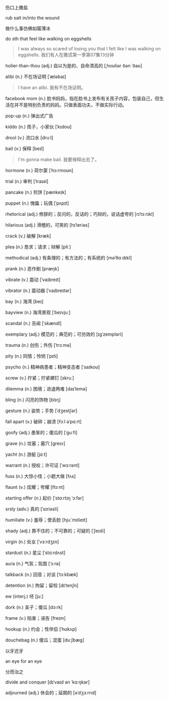 伤口上撒盐

rub salt in/into the wound


做什么事仿佛如履薄冰

do sth that feel like walking on eggshells

> I was always so scared of losing you that I felt like I was walking on eggshells.  我们有人在撒谎第一季第07集13分钟

holier-than-thou (adj.) 自以为是的、自命清高的 [ˌhoʊliər ðən ˈðaʊ]

alibi (n.) 不在场证明 [ˈæləbaɪ]

> I have an alibi. 我有不在场证明。

facebook mom (n.) 脸书妈妈，指在脸书上发布有关孩子内容，包装自己，但生活在并不是特别负责的妈妈。只做表面功夫，不做实际行动。

pop-up (n.) 弹出式广告

kiddo (n.) 孩子，小家伙 [ˈkɪdoʊ]

drool (v.) 流口水 [druːl]

bail (v.) 保释 [beɪl]

> I'm gonna make bail. 我要保释出去了。

hormone (n.) 荷尔蒙 [ˈhɔːrmoʊn]

trial (n.) 审判 [ˈtraɪəl]

pancake (n.) 煎饼 [ˈpænkeɪk]

puppet (n.) 傀儡；玩偶 [ˈpʌpɪt]

rhetorical (adj.) 修辞的；反问的，反诘的；巧辩的，说话虚夸的 [rɪˈtɔːrɪkl]

hilarious (adj.) 滑稽的，可笑的 [hɪˈleriəs]

crack (v.) 破解 [kræk]

plea (n.) 恳求；请求；辩解 [pliː]

methodical (adj.) 有条理的；有方法的；有系统的 [məˈθɑːdɪkl]

prank (n.) 恶作剧 [præŋk]

vibrate (v.) 震动 [ˈvaɪbreɪt]

vibrator (n.) 震动器 [ˈvaɪbreɪtər]

bay (n.) 海湾 [beɪ]

bayview (n.) 海湾景观 [ˈbeɪvjuː]

scandal (n.) 丑闻 [ˈskændl]

exemplary (adj.) 模范的；典范的；可仿效的 [ɪɡˈzempləri]

trauma (n.) 创伤；外伤 [ˈtrɔːmə]

pity (n.) 同情；怜悯 [ˈpɪti]

psycho (n.) 精神病患者；精神变态者 [ˈsaɪkoʊ]

screw (v.) 拧紧；拧紧螺钉 [skruː]

dilemma (n.) 困境；进退两难 [daɪˈlemə]

bling (n.) 闪亮的饰物 [blɪŋ]

gesture (n.) 姿势；手势 [ˈdʒestʃər]

fall apart (v.) 破碎；崩溃 [fɔːl əˈpɑːrt]

goofy (adj.) 愚笨的；傻瓜的 [ˈɡuːfi]

grave (n.) 坟墓；墓穴 [ɡreɪv]

yacht (n.) 游艇 [jɑːt]

warrant (n.) 授权；许可证 [ˈwɔːrənt]

fuss (n.) 大惊小怪；小题大做 [fʌs]

flaunt (v.) 炫耀；夸耀 [flɔːnt]

starting offer (n.) 起价 [ˈstɑːrtɪŋ ˈɔːfər]

srsly (adv.) 真的 [ˈsɪriəsli]

humiliate (v.) 羞辱；使丢脸 [hjuːˈmɪlieɪt]

shady (adj.) 靠不住的；不可靠的；可疑的 [ˈʃeɪdi]

virgin (n.) 处女 [ˈvɜːrdʒɪn]

stardust (n.) 星尘 [ˈstɑːrdʌst]

aura (n.) 气氛；氛围 [ˈɔːrə]

talkback (n.) 回音；对谈 [ˈtɔːkbæk]

detention (n.) 拘留；留校 [dɪˈtenʃn]

ew (interj.) 呸 [juː]

dork (n.) 呆子；傻瓜 [dɔːrk]

frame (v.) 陷害；诬告 [freɪm]

hookup (n.) 约会；性伴侣 [ˈhʊkʌp]

douchebag (n.) 傻瓜；混蛋 [duːʃbæɡ]

以牙还牙

an eye for an eye

分而治之

divide and conquer [dɪˈvaɪd ən ˈkɑːŋkər]

adjourned (adj.) 休会的；延期的 [əˈdʒɜːrnd]
